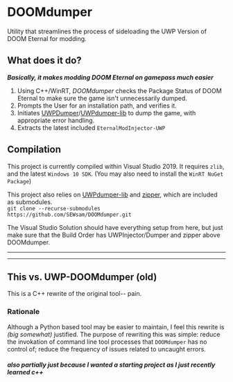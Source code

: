 # DOOMdumper
Utility that streamlines the process of sideloading the UWP Version of DOOM Eternal for modding.

## What does it do?
_**Basically, it makes modding DOOM Eternal on gamepass much easier**_
1. Using C++/WinRT, _DOOMdumper_ checks the Package Status of DOOM Eternal to make sure the game isn't unnecessarily dumped.
2. Prompts the User for an installation path, and verifies it.
3. Initiates [UWPDumper](https://github.com/Wunkolo/UWPDumper)/[UWPdumper-lib](https://github.com/SEWsam/UWPDumper-lib) to dump the game, with appropriate error handling.
4. Extracts the latest included `EternalModInjector-UWP`

## Compilation
This project is currently compiled within Visual Studio 2019. It requires `zlib`, and the latest `Windows 10 SDK`. (You may also need to install the `WinRT NuGet Package`)

This project also relies on [UWPdumper-lib](https://github.com/SEWsam/UWPDumper-lib) and [zipper](https://github.com/sebastiandev/zipper), which are included as submodules.  
`git clone --recurse-submodules https://github.com/SEWsam/DOOMdumper.git`

The Visual Studio Solution should have everything setup from here, but just make sure that the Build Order has UWPInjector/Dumper and zipper above DOOMdumper.


---
---
## This vs. UWP-DOOMdumper (old)
This is a C++ rewrite of the original tool-- pain.
### Rationale
Although a Python based tool may be easier to maintain, I feel this rewrite is _(big somewhat)_ justified. The purpose of rewriting this was simple: reduce the invokation of command line tool processes that `DOOMdumper` has no control of; reduce the frequency of issues related to uncaught errors.

##### also partially just because I wanted a starting project as I just recently learned c++

